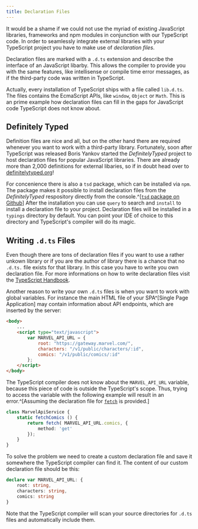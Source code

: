 ```yaml
---
title: Declaration Files
---
```


It would be a shame if we could not use the myriad of existing JavaScript libraries, frameworks and npm modules in conjunction with our TypeScript code. In order to seamlessly integrate external libraries with your TypeScript project you have to make use of *declaration files*.

Declaration files are marked with a `.d.ts` extension and describe the interface of an JavaScript libarby. This allows the compiler to provide you with the same features, like intellisense or compile time error messages, as if the third-party code was written in TypeScript.

Actually, every installation of TypeScript ships with a file called `lib.d.ts`. The files contains the EcmaScript APIs, like `window`, `Object` or `Math`. This is an prime example how declaration files can fill in the gaps for JavaScript code TypeScript does not know about.

## Definitely Typed

Definition files are nice and all, but on the other hand there are required whenever you want to work with a third-party library. Fortunately, soon after TypeScript was released Boris Yankov started the *DefinitelyTyped* project to host declaration files for popular JavaScript libraries. There are already more than 2,000 definitions for external libaries, so if in doubt head over to [definitelytyped.org](http://definitelytyped.org/)!

For concenience there is also a `tsd` package, which can be installed via `npm`. The package makes it possible to install declaration files from the *DefinitelyTyped* respository directly from the console.^[[`tsd` package on Github](https://github.com/Definitelytyped/tsd)] After the installation you can use `query` to search and `install` to install a declaration file to your project. Declaration files will be installed in a `typings` directory by default. You can point your IDE of choice to this directory and TypeScript's compiler will do its magic.

## Writing `.d.ts` Files

Even though there are tons of declaration files if you want to use a rather unkown library or if you are the author of library there is a chance that no `.d.ts.` file exists for that library. In this case you have to write you own declaration file. For more informations on how to write declaration files visit the [TypeScript Handbook](http://www.typescriptlang.org/Handbook#writing-dts-files).

Another reason to write your own `.d.ts` files is when you want to work with global variables. For instance the main HTML file of your SPA^[Single Page Application] may contain information about API endpoints, which are inserted by the server:

```html
<body>
    ...
    <script type="text/javascript">
        var MARVEL_API_URL = {
            root: "https://gateway.marvel.com/",
            characters: "/v1/public/characters/:id",
            comics: "/v1/public/comics/:id"
        };
    </script>
</body>
```

The TypeScript compiler does not know about the `MARVEL_API_URL` variable, because this piece of code is outside the TypeScript's scope. Thus, trying to access the variable with the following example will result in an error.^[Assuming the declaration file for [`fetch`](https://github.com/borisyankov/DefinitelyTyped/blob/master/whatwg-fetch/whatwg-fetch.d.ts) is provided.]

```typescript
class MarvelApiService {
    static fetchComics () {
        return fetch( MARVEL_API_URL.comics, {
            method: 'get'
        });
    }
}
```

To solve the problem we need to create a custom declaration file and save it somewhere the TypeScript compiler can find it. The content of our custom declaration file should be this:

```typescript
declare var MARVEL_API_URL: {
	root: string,
	characters: string,
	comics: string
}
```

Note that the TypeScript compiler will scan your source directories for `.d.ts` files and automatically include them.